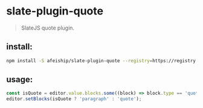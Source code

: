 # slate-plugin-quote
> SlateJS quote plugin.


## install:
```bash
npm install -S afeiship/slate-plugin-quote --registry=https://registry.npm.taobao.org
```

## usage:
```js
const isQuote = editor.value.blocks.some((block) => block.type == 'quote');
editor.setBlocks(isQuote ? 'paragraph' : 'quote');
```
